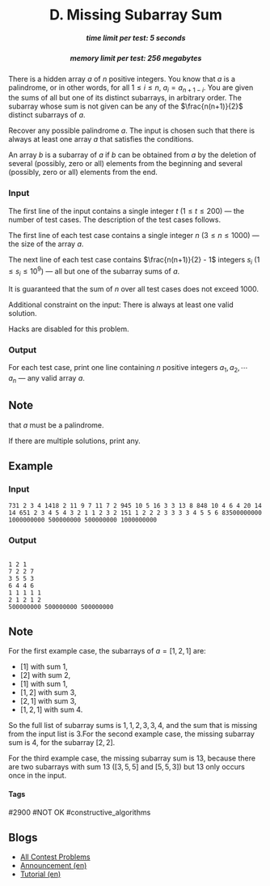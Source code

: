 <h1 style='text-align: center;'> D. Missing Subarray Sum</h1>

<h5 style='text-align: center;'>time limit per test: 5 seconds</h5>
<h5 style='text-align: center;'>memory limit per test: 256 megabytes</h5>

There is a hidden array $a$ of $n$ positive integers. You know that $a$ is a palindrome, or in other words, for all $1 \le i \le n$, $a_i = a_{n + 1 - i}$. You are given the sums of all but one of its distinct subarrays, in arbitrary order. The subarray whose sum is not given can be any of the $\frac{n(n+1)}{2}$ distinct subarrays of $a$.

Recover any possible palindrome $a$. The input is chosen such that there is always at least one array $a$ that satisfies the conditions.

An array $b$ is a subarray of $a$ if $b$ can be obtained from $a$ by the deletion of several (possibly, zero or all) elements from the beginning and several (possibly, zero or all) elements from the end.

### Input

The first line of the input contains a single integer $t$ ($1 \le t \le 200$) — the number of test cases. The description of the test cases follows.

The first line of each test case contains a single integer $n$ ($3 \le n \le 1000$) — the size of the array $a$.

The next line of each test case contains $\frac{n(n+1)}{2} - 1$ integers $s_i$ ($1\leq s_i \leq 10^9$) — all but one of the subarray sums of $a$.

It is guaranteed that the sum of $n$ over all test cases does not exceed $1000$.

Additional constraint on the input: There is always at least one valid solution.

Hacks are disabled for this problem.

### Output

For each test case, print one line containing $n$ positive integers $a_1, a_2, \cdots a_n$ — any valid array $a$. 
## Note

 that $a$ must be a palindrome.

If there are multiple solutions, print any.

## Example

### Input


```text
731 2 3 4 1418 2 11 9 7 11 7 2 945 10 5 16 3 3 13 8 848 10 4 6 4 20 14 14 651 2 3 4 5 4 3 2 1 1 2 3 2 151 1 2 2 2 3 3 3 3 4 5 5 6 83500000000 1000000000 500000000 500000000 1000000000
```
### Output

```text

1 2 1 
7 2 2 7 
3 5 5 3 
6 4 4 6 
1 1 1 1 1 
2 1 2 1 2 
500000000 500000000 500000000 

```
## Note

For the first example case, the subarrays of $a = [1, 2, 1]$ are: 

* $[1]$ with sum $1$,
* $[2]$ with sum $2$,
* $[1]$ with sum $1$,
* $[1, 2]$ with sum $3$,
* $[2, 1]$ with sum $3$,
* $[1, 2, 1]$ with sum $4$.

 So the full list of subarray sums is $1, 1, 2, 3, 3, 4$, and the sum that is missing from the input list is $3$.For the second example case, the missing subarray sum is $4$, for the subarray $[2, 2]$.

For the third example case, the missing subarray sum is $13$, because there are two subarrays with sum $13$ ($[3, 5, 5]$ and $[5, 5, 3]$) but $13$ only occurs once in the input.



#### Tags 

#2900 #NOT OK #constructive_algorithms 

## Blogs
- [All Contest Problems](../Codeforces_Round_941_(Div._1).md)
- [Announcement (en)](../blogs/Announcement_(en).md)
- [Tutorial (en)](../blogs/Tutorial_(en).md)
